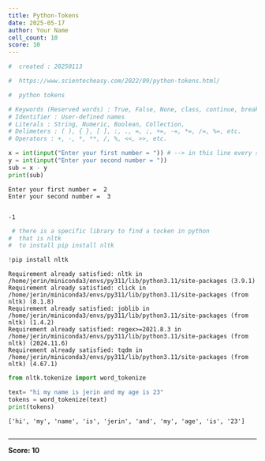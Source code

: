 ```yaml
---
title: Python-Tokens
date: 2025-05-17
author: Your Name
cell_count: 10
score: 10
---
```


```python
#  created : 20250113
```


```python
#  https://www.scientecheasy.com/2022/09/python-tokens.html/
```


```python
#  python tokens
```


```python
# Keywords (Reserved words) : True, False, None, class, continue, break, if, elif, else, from, or, def, del, import, etc.
# Identifier : User-defined names
# Literals : String, Numeric, Boolean, Collection,
# Delimeters : ( ), { }, [ ], :, ., =, ;, +=, -=, *=, /=, %=, etc.
# Operators : +, -, *, **, /, %, <<, >>, etc.
```


```python
x = int(input("Enter your first number = ")) # --> in this line every single word and parentheses are called as tokens
y = int(input("Enter your second number = "))
sub = x - y
print(sub)
```

    Enter your first number =  2
    Enter your second number =  3


    -1



```python
 # there is a specific library to find a tocken in python 
#  that is nltk
#  to install pip install nltk
```


```python
!pip install nltk

```

    Requirement already satisfied: nltk in /home/jerin/miniconda3/envs/py311/lib/python3.11/site-packages (3.9.1)
    Requirement already satisfied: click in /home/jerin/miniconda3/envs/py311/lib/python3.11/site-packages (from nltk) (8.1.8)
    Requirement already satisfied: joblib in /home/jerin/miniconda3/envs/py311/lib/python3.11/site-packages (from nltk) (1.4.2)
    Requirement already satisfied: regex>=2021.8.3 in /home/jerin/miniconda3/envs/py311/lib/python3.11/site-packages (from nltk) (2024.11.6)
    Requirement already satisfied: tqdm in /home/jerin/miniconda3/envs/py311/lib/python3.11/site-packages (from nltk) (4.67.1)



```python
from nltk.tokenize import word_tokenize

```


```python
text= "hi my name is jerin and my age is 23"
tokens = word_tokenize(text)
print(tokens)
```

    ['hi', 'my', 'name', 'is', 'jerin', 'and', 'my', 'age', 'is', '23']



```python

```


---
**Score: 10**